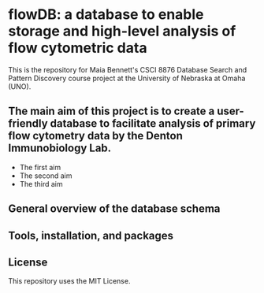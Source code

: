 # flowDB: a database to enable storage and high-level analysis of flow cytometric data

This is the repository for Maia Bennett's CSCI 8876 Database Search and Pattern Discovery course project at the University of Nebraska at Omaha (UNO). 

## The main aim of this project is to create a user-friendly database to facilitate analysis of primary flow cytometry data by the Denton Immunobiology Lab. 
- The first aim
- The second aim
- The third aim

## General overview of the database schema

## Tools, installation, and packages

## License
This repository uses the MIT License. 
